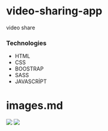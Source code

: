 # video-sharing-app
 video share


### Technologies

- HTML
- CSS
- BOOSTRAP
- SASS
- JAVASCRİPT



# images.md

![](https://assets.codepen.io/3364143/skate-removebg-preview.png)
![](https://c0.anyrgb.com/images/1020/945/venice-beach-2018-outdoors-sport-men-jumping-desert-sunset-extreme-sports-one-person-action.jpg)


